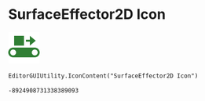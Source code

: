 # SurfaceEffector2D Icon
![](/img/SurfaceEffector2D%20Icon.png)

``` CSharp
EditorGUIUtility.IconContent("SurfaceEffector2D Icon")
```
```
-8924908731338389093
```
